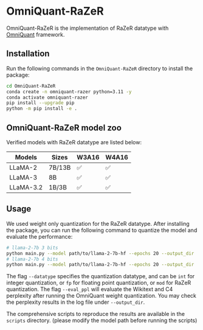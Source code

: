 # OmniQuant-RaZeR

OmniQuant-RaZeR is the implementation of RaZeR datatype with [OmniQuant](https://github.com/OpenGVLab/OmniQuant) framework.

## Installation 

Run the following commands in the `OmniQuant-RaZeR` directory to install the package:

```bash
cd OmniQuant-RaZeR
conda create -n omniquant-razer python=3.11 -y
conda activate omniquant-razer
pip install --upgrade pip 
python -m pip install -e .
```

## OmniQuant-RaZeR model zoo

Verified models with RaZeR datatype are listed below:

| Models    | Sizes                           | W3A16   | W4A16 |
| -------   | ------------------------------- | -----   | ------|
| LLaMA-2   | 7B/13B                          | ✅      | ✅     |
| LLaMA-3   | 8B                              | ✅      | ✅     |
| LLaMA-3.2 | 1B/3B                           | ✅      | ✅     |


## Usage

We used weight only quantization for the RaZeR datatype. After installing the package, you can run the following command to quantize the model and evaluate the performance:

```bash
# llama-2-7b 3 bits
python main.py --model path/to/llama-2-7b-hf --epochs 20 --output_dir ./log/llama-2-7b-hf-w3a16g128 --eval_ppl --wbits 3 --abits 16 --group_size 128 --lwc --lwc_lr 0.015 --aug_loss --datatype mod
# llama-2-7b 4 bits
python main.py --model path/to/llama-2-7b-hf --epochs 20 --output_dir ./log/llama-2-7b-hf-w4a16g128 --eval_ppl --wbits 4 --abits 16 --group_size 128 --lwc --lwc_lr 0.015 --aug_loss --datatype mod
```
The flag `--datatype` specifies the quantization datatype, and can be `int` for integer quantization, or `fp` for floating point quantization, or `mod` for RaZeR quantization.
The flag `--eval_ppl` will evaluate the Wikitext and C4 perplexity after running the OmniQuant weight quantization. You may check the perplexity results in the log file under `--output_dir`.

The comprehensive scripts to reproduce the results are available in the `scripts` directory. (please modify the model path before running the scripts)

